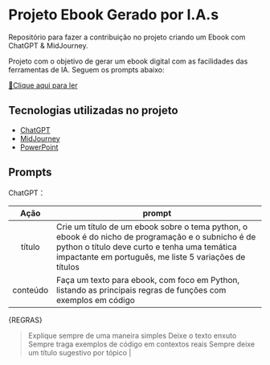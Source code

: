 # Projeto Ebook Gerado por I.A.s
Repositório para fazer a contribuição no projeto criando um Ebook com ChatGPT & MidJourney.

Projeto com o objetivo de gerar um ebook digital com as facilidades das ferramentas de IA. Seguem os prompts abaixo:


<a href="https://github.com/felipeAguiarCode/prompts-recipe-to-create-a-ebook/blob/main/output/ebook%20-%20css%20jedi%20output.pdf" title="View PDF now"> 📕Clique aqui para ler</a>

## Tecnologias utilizadas no projeto

- [ChatGPT](https://chat.openai.com/) 
- [MidJourney](https://www.midjourney.com/app/)
- [PowerPoint](https://www.microsoft.com/en/microsoft-365/powerpoint)


## Prompts


ChatGPT：

|   Ação   | prompt                                                                                                                                                                                                                                                                         |
| :------: | ------------------------------------------------------------------------------------------------------------------------------------------------------------------------------------------------------------------------------------------------------------------------------ |
|  título  | Crie um título de um ebook sobre o tema python, o ebook é do nicho de programação e o subnicho é de python o título deve curto e tenha uma temática impactante em português, me liste 5 variações de títulos                                                        |
| conteúdo | Faça um texto para ebook, com foco em Python, listando as principais regras de funções com exemplos em código

{REGRAS}

>Explique sempre de uma maneira simples
>Deixe o texto enxuto
>Sempre traga exemplos de código em contextos reais
>Sempre deixe um título sugestivo por tópico |

